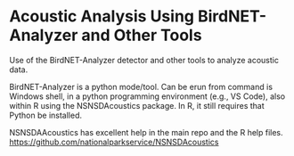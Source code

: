 # Acoustic Analysis Using BirdNET-Analyzer and Other Tools

Use of the BirdNET-Analyzer detector and other tools to analyze acoustic data. 


BirdNET-Analyzer is a python mode/tool. Can be erun from command is Windows shell, in a python programming environment (e.g., VS Code), also within R using the NSNSDAcoustics package. In R, it still requires that Python be installed. 

NSNSDAAcoustics has excellent help in the main repo and the R help files.
<https://github.com/nationalparkservice/NSNSDAcoustics>
